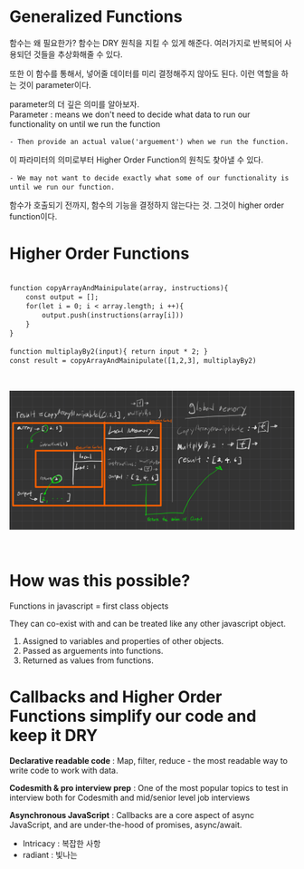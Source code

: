 # Generalized Functions

함수는 왜 필요한가?
함수는 DRY 원칙을 지킬 수 있게 해준다.
여러가지로 반복되어 사용되던 것들을 추상화해줄 수 있다.

또한 이 함수를 통해서, 넣어줄 데이터를 미리 결정해주지 않아도 된다.
이런 역할을 하는 것이 parameter이다.

parameter의 더 깊은 의미를 알아보자.  
Parameter : means we don't need to decide what data to run our functionality on until we run the function

    - Then provide an actual value('arguement') when we run the function.

이 파라미터의 의미로부터 Higher Order Function의 원칙도 찾아낼 수 있다.

    - We may not want to decide exactly what some of our functionality is until we run our function.

함수가 호출되기 전까지, 함수의 기능을 결정하지 않는다는 것. 그것이 higher order function이다.

# Higher Order Functions

<pre>
<code>
function copyArrayAndMainipulate(array, instructions){
    const output = [];
    for(let i = 0; i < array.length; i ++){
        output.push(instructions(array[i]))
    }
}

function multiplayBy2(input){ return input * 2; }
const result = copyArrayAndMainipulate([1,2,3], multiplayBy2)

</code>
</pre>

![executionContextOfHighOrderFunction](./Img/IMG_1165.jpg "하이오더 함수의 실행 콘텍스트")

<br>

# How was this possible?

Functions in javascript = first class objects

They can co-exist with and can be treated like any other javascript object.

1. Assigned to variables and properties of other objects.
2. Passed as arguements into functions.
3. Returned as values from functions.

# Callbacks and Higher Order Functions simplify our code and keep it DRY

**Declarative readable code** : Map, filter, reduce - the most readable way to write code to work with data.

**Codesmith & pro interview prep** : One of the most popular topics to test in interview both for Codesmith and mid/senior level job interviews

**Asynchronous JavaScript** : Callbacks are a core aspect of async JavaScript, and are under-the-hood of promises, async/await.

- Intricacy : 복잡한 사항
- radiant : 빛나는
